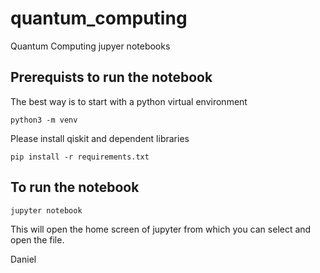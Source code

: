 # quantum_computing
Quantum Computing jupyer notebooks



## Prerequists to run the notebook

The best way is to start with a python virtual environment

```
python3 -m venv
```

Please install qiskit and dependent libraries

```
pip install -r requirements.txt
```

## To run the notebook

```
jupyter notebook
```

This will open the home screen of jupyter from which you can select and open the file.


Daniel
